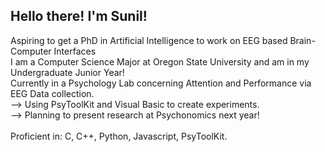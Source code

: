 ## Hello there! I'm Sunil!

Aspiring to get a PhD in Artificial Intelligence to work on EEG based Brain-Computer Interfaces<br>
I am a Computer Science Major at Oregon State University and am in my Undergraduate Junior Year!<br>
Currently in a Psychology Lab concerning Attention and Performance via EEG Data collection.<br>
--> Using PsyToolKit and Visual Basic to create experiments.<br>
--> Planning to present research at Psychonomics next year!<br>
<br>
Proficient in: C, C++, Python, Javascript, PsyToolKit.



<!--
**skjain123/skjain123** is a ✨ _special_ ✨ repository because its `README.md` (this file) appears on your GitHub profile.

Here are some ideas to get you started:

- 🔭 I’m currently working on ...
- 🌱 I’m currently learning ...
- 👯 I’m looking to collaborate on ...
- 🤔 I’m looking for help with ...
- 💬 Ask me about ...
- 📫 How to reach me: ...
- 😄 Pronouns: ...
- ⚡ Fun fact: ...
-->
